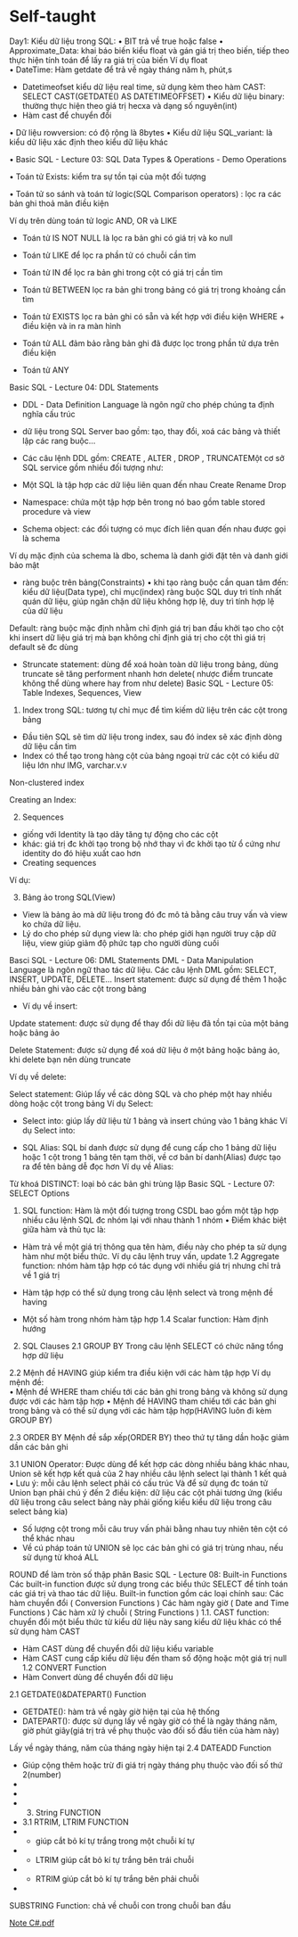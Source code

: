 # Self-taught
Day1:
Kiểu dữ liệu trong SQL: 
•	BIT trả về true hoặc false
•	Approximate_Data: khai báo biến kiểu float và gán giá trị theo biến, tiếp theo thực hiện tính toán để lấy ra giá trị của biến
Ví dụ float  
•	DateTime: Hàm getdate để trả về ngày tháng năm h, phút,s
 
-	Datetimeofset kiểu dữ liệu real time, sử dụng kèm theo hàm CAST:
SELECT  CAST(GETDATE() AS DATETIMEOFFSET)
•	Kiểu dữ liệu binary: thường thực hiện theo giá trị hecxa và dạng số nguyên(int)
-	Hàm cast để chuyển đổi
 
•	Dữ liệu rowversion: có độ rộng là 8bytes 
•	Kiểu dữ liệu SQL_variant: là kiểu dữ liệu xác định theo kiểu dữ liệu khác
 
•	Basic SQL - Lecture 03: SQL Data Types & Operations - Demo Operations

•	Toán tử Exists: kiểm tra sự tồn tại của một đối tượng

•	Toán tử so sánh và toán tử logic(SQL Comparison operators) : lọc ra các bản ghi thoả mãn điều kiện

 
Ví dụ trên dùng toán tử logic AND, OR và LIKE
-	Toán tử IS NOT NULL là lọc ra bản ghi có giá trị và ko null
-	Toán tử LIKE để lọc ra phần tử có chuỗi cần tìm
 
-	Toán tử IN để lọc ra bản ghi trong cột có giá trị cần tìm
 
-	Toán tử BETWEEN lọc ra bản ghi trong bảng có giá trị trong khoảng cần tìm
 
-	Toán tử EXISTS lọc ra bản ghi có sẵn và kết hợp với điều kiện WHERE + điều kiện và in ra màn hình
 
-	Toán tử ALL đảm bảo rằng bản ghi đã được lọc trong phần tử dựa trên điều kiện
 
-	Toán tử ANY
 
Basic SQL - Lecture 04: DDL Statements
-	DDL - Data Definition Language là ngôn ngữ cho phép chúng ta định nghĩa cấu trúc
-	dữ liệu trong SQL Server bao gồm: tạo, thay đổi, xoá các bảng và thiết lập các rang buộc…
-	Các câu lệnh DDL gồm: CREATE , ALTER , DROP , TRUNCATEMột cơ sở SQL service gồm nhiều đối tượng như: 

 
-	Một SQL là tập hợp các dữ liệu liên quan đến nhau
Create 
Rename
Drop
-	Namespace: chứa một tập hợp bên trong nó bao gồm table stored procedure và view
-	Schema object: các đối tượng có mục đích liên quan đến nhau được gọi là schema
 
Ví dụ mặc định của schema là dbo, schema là danh giới đặt tên và danh giới bảo mật
-	ràng buộc trên bảng(Constraints)
•	khi tạo ràng buộc cần quan tâm đến: kiểu dữ liệu(Data type), chỉ mục(index)
ràng buộc SQL duy trì tính nhất quán dữ liệu, giúp ngăn chặn dữ liệu không hợp lệ, duy trì tính hợp lệ của dữ liệu
 
Default: ràng buộc mặc định nhằm chỉ định giá trị ban đầu khởi tạo cho cột khi insert dữ liệu giá trị mà bạn không chỉ định giá trị cho cột thì giá trị default sẽ đc dùng
-	Struncate statement: dùng để xoá hoàn toàn dữ liệu trong bảng, dùng truncate sẽ tăng performent nhanh hơn delete( nhược điểm truncate không thể dùng where hay from như delete)
Basic SQL - Lecture 05: Table Indexes, Sequences, View
1.	Index trong SQL: tương tự chỉ mục để tìm kiếm dữ liệu trên các cột trong bảng
-	Đầu tiên SQL sẽ tìm dữ liệu trong index, sau đó index sẽ xác định dòng dữ liệu cần tìm
-	Index có thể tạo trong hàng cột của bảng ngoại trừ các cột có kiểu dữ liệu lớn như IMG, varchar.v.v
 
Non-clustered index
 
Creating an Index:
 

2.	Sequences
- giống với Identity là tạo dãy tăng tự động cho các cột
- khác: giá trị đc khởi tạo trong bộ nhớ thay vì đc khởi tạo từ ổ cứng như identity do đó hiệu xuất cao hơn
- Creating sequences
 
Ví dụ: 
 
3.	Bảng ảo trong SQL(View)
-	View là bảng ảo mà dữ liệu trong đó đc mô tả bằng câu truy vấn và view ko chứa dữ liệu.
-	Lý do cho phép sử dụng view là: cho phép giới hạn người truy cập dữ liệu, view giúp giảm độ phức tạp cho người dùng cuối
 
Basci SQL - Lecture 06: DML Statements
DML - Data Manipulation Language là ngôn ngữ thao tác dữ liệu.
Các câu lệnh DML gồm: SELECT, INSERT, UPDATE, DELETE…
Insert statement: được sử dụng để thêm 1 hoặc nhiều bản ghi vào các cột trong bảng
 

-	Ví dụ về insert: 
 

Update statement: được sử dụng để thay đổi dữ liệu đã tồn tại của một bảng hoặc bảng ảo
 

Delete Statement: được sử dụng để xoá dữ liệu ở một bảng hoặc bảng ảo, khi delete bạn nên dùng truncate
 
Ví dụ về delete:
 

Select statement: Giúp lấy về các dòng SQL và cho phép một hay nhiều dòng hoặc cột trong bảng
Ví dụ Select:

 
-	Select into: giúp lấy dữ liệu từ 1 bảng và insert chúng vào 1 bảng khác
Ví dụ Select into:
 
-	SQL Alias: SQL bí danh được sử dụng để cung cấp cho 1 bảng dữ liệu hoặc 1 cột trong 1 bảng tên tạm thời, về cơ bản bí danh(Alias) được tạo ra để tên bảng dễ đọc hơn
Ví dụ về Alias:
 
Từ khoá DISTINCT: loại bỏ các bản ghi trùng lặp
Basic SQL - Lecture 07: SELECT Options
1.	SQL function: Hàm là một đối tượng trong CSDL bao gồm một tập hợp nhiều câu lệnh SQL đc nhóm lại với nhau thành 1 nhóm
•	Điểm khác biệt giữa hàm và thủ tục là:
-	Hàm trả về một giá trị thông qua tên hàm, điều này cho phép ta sử dụng hàm như một biểu thức. Ví dụ câu lệnh truy vấn, update
1.2	Aggregate function: nhóm hàm tập hợp có tác dụng với nhiều giá trị nhưng chỉ trả về 1 giá trị
-	Hàm tập hợp có thể sử dụng trong câu lệnh select và trong mệnh đề having
 
-	Một số hàm trong nhóm hàm tập hợp
 	1.4 Scalar function: Hàm định hướng
 
2.	SQL Clauses
2.1 GROUP BY
Trong câu lệnh SELECT có chức năng tổng hợp dữ liệu
 
2.2	Mệnh đề HAVING giúp kiểm tra điều kiện với các hàm tập hợp
Ví dụ mệnh đề:  
•	Mệnh đề WHERE tham chiếu tới các bản ghi trong bảng và không sử dụng được với các hàm tập hợp
•	Mệnh đề HAVING tham chiếu tới các bản ghi trong bảng và có thể sử dụng với các hàm tập hợp(HAVING luôn đi kèm GROUP BY)
 
2.3	ORDER BY
Mệnh đề sắp xếp(ORDER BY) theo thứ tự tăng dần hoặc giảm dần các bản ghi
 
3.1	UNION Operator:
Được dùng để kết hợp các dòng nhiều bảng khác nhau, Union sẽ kết hợp kết quả của 2 hay nhiều câu lệnh select lại thành 1 kết quả
•	Lưu ý: mỗi câu lệnh select phải có cấu trúc 
Và để sử dụng đc toán tử Union bạn phải chú ý đến 2 điều kiện: dữ liệu các cột phải tương ứng (kiểu  dữ liệu trong câu select bảng này phải giống kiểu kiểu dữ liệu trong câu select bảng kia)
-	Số lượng cột trong mỗi câu truy vấn phải bằng nhau tuy nhiên tên cột có thể khác nhau
-	Về cú pháp toán tử UNION sẽ lọc các bản ghi có giá trị trùng nhau, nếu sử dụng từ khoá ALL
 
 
 
ROUND để làm tròn số thập phân
Basic SQL - Lecture 08: Built-in Functions
Các built-in function được sử dụng trong các biểu thức SELECT để tính toán các giá trị và
thao tác dữ liệu.
Built-in function gồm các loại chính sau:
Các hàm chuyển đổi ( Conversion Functions )
Các hàm ngày giờ ( Date and Time Functions )
Các hàm xử lý chuỗi ( String Functions )
1.1.	CAST function: chuyển đổi một biểu thức từ kiểu dữ liệu này sang kiểu dữ liệu khác có thể sử dụng hàm CAST
-	Hàm CAST dùng để chuyển đổi dữ liệu kiểu variable
-	Hàm CAST cung cấp kiểu dữ liệu đến tham  số động hoặc một giá trị null
1.2 CONVERT Function
-	Hàm Convert dùng để chuyển đổi dữ liệu
 
 
2.1 GETDATE()&DATEPART() Function
- GETDATE(): hàm trả về ngày giờ hiện tại của hệ thống
- DATEPART(): được sử dụng lấy về ngày giờ có thể là ngày tháng năm, giờ phút giây(giá trị trả về phụ thuộc vào đối số đầu tiên của hàm này)
 
 
 
Lấy về ngày tháng, năm của tháng ngày hiện tại
2.4	DATEADD Function
-	Giúp cộng thêm hoặc trừ đi giá trị ngày tháng phụ thuộc vào đối số thứ 2(number)
-	 
-	 
-	3. String FUNCTION
-	3.1 RTRIM, LTRIM FUNCTION
-	- giúp cắt bỏ kí tự trắng trong một chuỗi kí tự
-	- LTRIM giúp cắt bỏ kí tự trắng bên trái chuỗi
-	- RTRIM giúp cắt bỏ kí tự trắng bên phải chuỗi
-	 
SUBSTRING Function: chả về chuỗi con trong chuỗi ban đầu
 

[Note C#.pdf](https://github.com/Jeussu/Self-taught-SQL/files/9122107/Note.C.pdf)



